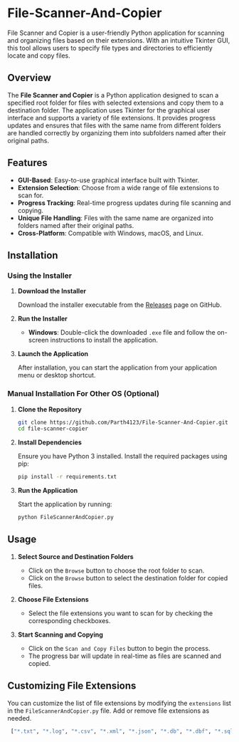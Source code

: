# File-Scanner-And-Copier
File Scanner and Copier is a user-friendly Python application for scanning and organizing files based on their extensions. With an intuitive Tkinter GUI, this tool allows users to specify file types and directories to efficiently locate and copy files.

## Overview

The **File Scanner and Copier** is a Python application designed to scan a specified root folder for files with selected extensions and copy them to a destination folder. The application uses Tkinter for the graphical user interface and supports a variety of file extensions. It provides progress updates and ensures that files with the same name from different folders are handled correctly by organizing them into subfolders named after their original paths.

## Features

- **GUI-Based**: Easy-to-use graphical interface built with Tkinter.
- **Extension Selection**: Choose from a wide range of file extensions to scan for.
- **Progress Tracking**: Real-time progress updates during file scanning and copying.
- **Unique File Handling**: Files with the same name are organized into folders named after their original paths.
- **Cross-Platform**: Compatible with Windows, macOS, and Linux.

## Installation

### Using the Installer

1. **Download the Installer**

   Download the installer executable from the [Releases](https://github.com/yourusername/file-scanner-copier/releases) page on GitHub.

2. **Run the Installer**

   - **Windows**: Double-click the downloaded `.exe` file and follow the on-screen instructions to install the application.

3. **Launch the Application**

   After installation, you can start the application from your application menu or desktop shortcut.

### Manual Installation For Other OS (Optional)

1. **Clone the Repository**

   ```bash
   git clone https://github.com/Parth4123/File-Scanner-And-Copier.git
   cd file-scanner-copier

2. **Install Dependencies**
    
    Ensure you have Python 3 installed. Install the required packages using pip:
   ```bash
   pip install -r requirements.txt

3. **Run the Application**

   Start the application by running:
   ```bash
   python FileScannerAndCopier.py

## Usage

1. **Select Source and Destination Folders**

   - Click on the `Browse` button to choose the root folder to scan.
   - Click on the `Browse` button to select the destination folder for copied files.

2. **Choose File Extensions**

   - Select the file extensions you want to scan for by checking the corresponding checkboxes.

3. **Start Scanning and Copying**

   - Click on the `Scan and Copy Files` button to begin the process.
   - The progress bar will update in real-time as files are scanned and copied.

## Customizing File Extensions

You can customize the list of file extensions by modifying the `extensions` list in the `FileScannerAndCopier.py` file. Add or remove file extensions as needed.

```python
 ["*.txt", "*.log", "*.csv", "*.xml", "*.json", "*.db", "*.dbf", "*.sqlite", "*.sql", "*.dat", "*.bin", "*.dmp", "*.pcap", "*.pst", "*.msg", "*.eml", "*.doc", "*.docx", "*.xls", "*.xlsx", "*.pdf", "*.html", "*.htm", "*.jpg", "*.jpeg", "*.png", "*.gif", "*.bmp", "*.tiff", "*.mp4", "*.avi", "*.mov", "*.mkv", "*.wav", "*.mp3", "*.flac", "*.dll", "*.exe", "*.bat", "*.sh", "*.py", "*.java", "*.cpp", "*.c", "*.h", "*.pl", "*.rb", "*.php", "*.asp", "*.jsp", "*.cfg", "*.ini", "*.key", "*.pem", "*.crt", "*.csr", "*.p12", "*.pfx", "*.jks", "*.bak", "*.tmp", "*.iso", "*.dmg", "*.tar", "*.gz", "*.zip", "*.rar", "*.7z", "*.dd", "*.e01", "*.aff", "*.s01", "*.000", "*.img"]
    